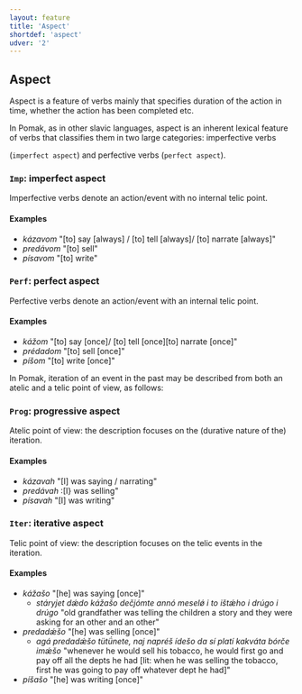 ```yaml
---
layout: feature
title: 'Aspect'
shortdef: 'aspect'
udver: '2'
---
```



## Aspect

Aspect is a feature of verbs mainly that specifies duration of the action in time, whether the action has been completed etc.

In Pomak, as in other slavic languages, aspect is an inherent lexical feature of verbs that classifies them in two large categories: imperfective verbs

 (`imperfect aspect`) and perfective verbs (`perfect aspect`).


### <a name="Imp">`Imp`</a>: imperfect aspect

Imperfective verbs denote an action/event with no internal telic point.

#### Examples

* _kázavom_ "[to] say [always] / [to] tell [always]/ [to] narrate [always]" 
* _predávom_ "[to] sell" 
* _písavom_ "[to] write"

### <a name="Perf">`Perf`</a>: perfect aspect

Perfective verbs denote an action/event with an internal telic point.

#### Examples

* _kážom_ "[to] say [once]/ [to] tell [once][to] narrate [once]" 
* _prédadom_ "[to] sell [once]"  
* _píšom_ "[to] write [once]" 



In Pomak, iteration of an event in the past may be described from both an atelic and a telic point of view, as follows:  

### <a name="Prog">`Prog`</a>: progressive aspect

Atelic point of view: the description focuses on the (durative nature of the) iteration.

#### Examples

* _kázavah_ "[I] was saying / narrating" 
* _predávah_ :[I} was selling" 
* _písavah_ "[I] was writing" 

### <a name="Iter">`Iter`</a>: iterative aspect

Telic point of view: the description focuses on the telic events in the iteration.

#### Examples

* _kážašo_ "[he] was saying [once]"
    * _stáryjet dǽdo kážašo dečjómte annó meselǿ i to ištǽho i drúgo i drúgo_ "old grandfather was telling the children a story and they were asking for an other and an other" 
* _predadǽšo_ "[he] was selling [once]" 
    * _agá predadǽšo tütǘnete, naj napréš ídešo da sí platí kakváta bórče imǽšo_ "whenever he would sell his tobacco, he would first go and pay off all the depts he had [lit: when he was selling the tobacco, first he was going to pay off whatever dept he had]" 
* _píšašo_ "[he] was writing [once]" 


<!-- Interlanguage links updated Út 9. května 2023, 20:03:32 CEST -->
